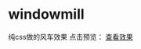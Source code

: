 # windowmill
纯css做的风车效果
点击预览：
  <a href="https://yidongying.github.io/windowmill/windowmill.html">查看效果</a>
